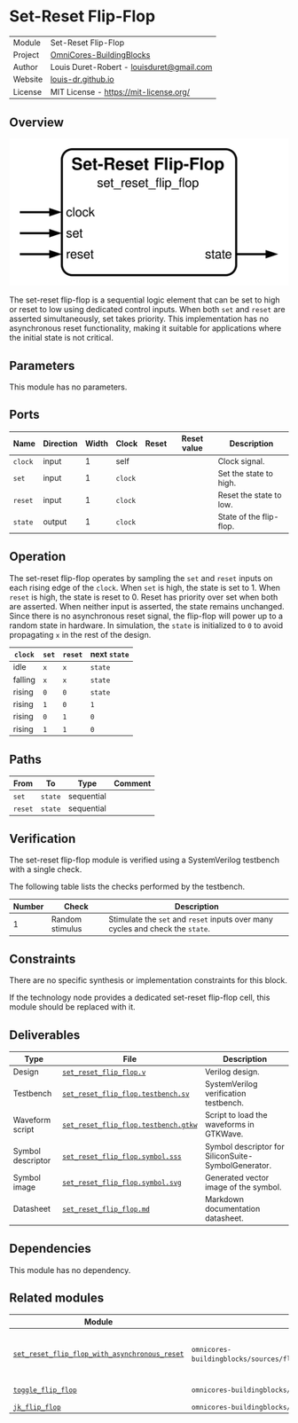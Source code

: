 # Set-Reset Flip-Flop

|         |                                                                                  |
| ------- | -------------------------------------------------------------------------------- |
| Module  | Set-Reset Flip-Flop                                                              |
| Project | [OmniCores-BuildingBlocks](https://github.com/Louis-DR/OmniCores-BuildingBlocks) |
| Author  | Louis Duret-Robert - [louisduret@gmail.com](mailto:louisduret@gmail.com)         |
| Website | [louis-dr.github.io](https://louis-dr.github.io)                                 |
| License | MIT License - https://mit-license.org/                                           |

## Overview

![set_reset_flip_flop](set_reset_flip_flop.symbol.svg)

The set-reset flip-flop is a sequential logic element that can be set to high or reset to low using dedicated control inputs. When both `set` and `reset` are asserted simultaneously, set takes priority. This implementation has no asynchronous reset functionality, making it suitable for applications where the initial state is not critical.

## Parameters

This module has no parameters.

## Ports

| Name    | Direction | Width | Clock   | Reset | Reset value | Description             |
| ------- | --------- | ----- | ------- | ----- | ----------- | ----------------------- |
| `clock` | input     | 1     | self    |       |             | Clock signal.           |
| `set`   | input     | 1     | `clock` |       |             | Set the state to high.  |
| `reset` | input     | 1     | `clock` |       |             | Reset the state to low. |
| `state` | output    | 1     | `clock` |       |             | State of the flip-flop. |

## Operation

The set-reset flip-flop operates by sampling the `set` and `reset` inputs on each rising edge of the `clock`. When `set` is high, the state is set to 1. When `reset` is high, the state is reset to 0. Reset has priority over set when both are asserted. When neither input is asserted, the state remains unchanged. Since there is no asynchronous reset signal, the flip-flop will power up to a random state in hardware. In simulation, the `state` is initialized to `0` to avoid propagating `x` in the rest of the design.

| `clock` | `set` | `reset` | next `state` |
| ------- | ----- | ------- | ------------ |
| idle    | `x`   | `x`     | `state`      |
| falling | `x`   | `x`     | `state`      |
| rising  | `0`   | `0`     | `state`      |
| rising  | `1`   | `0`     | `1`          |
| rising  | `0`   | `1`     | `0`          |
| rising  | `1`   | `1`     | `0`          |

## Paths

| From    | To      | Type       | Comment |
| ------- | ------- | ---------- | ------- |
| `set`   | `state` | sequential |         |
| `reset` | `state` | sequential |         |

## Verification

The set-reset flip-flop module is verified using a SystemVerilog testbench with a single check.

The following table lists the checks performed by the testbench.

| Number | Check           | Description                                                                    |
| ------ | --------------- | ------------------------------------------------------------------------------ |
| 1      | Random stimulus | Stimulate the `set` and `reset` inputs over many cycles and check the `state`. |

## Constraints

There are no specific synthesis or implementation constraints for this block.

If the technology node provides a dedicated set-reset flip-flop cell, this module should be replaced with it.

## Deliverables

| Type              | File                                                                       | Description                                         |
| ----------------- | -------------------------------------------------------------------------- | --------------------------------------------------- |
| Design            | [`set_reset_flip_flop.v`](set_reset_flip_flop.v)                           | Verilog design.                                     |
| Testbench         | [`set_reset_flip_flop.testbench.sv`](set_reset_flip_flop.testbench.sv)     | SystemVerilog verification testbench.               |
| Waveform script   | [`set_reset_flip_flop.testbench.gtkw`](set_reset_flip_flop.testbench.gtkw) | Script to load the waveforms in GTKWave.            |
| Symbol descriptor | [`set_reset_flip_flop.symbol.sss`](set_reset_flip_flop.symbol.sss)         | Symbol descriptor for SiliconSuite-SymbolGenerator. |
| Symbol image      | [`set_reset_flip_flop.symbol.svg`](set_reset_flip_flop.symbol.svg)         | Generated vector image of the symbol.               |
| Datasheet         | [`set_reset_flip_flop.md`](set_reset_flip_flop.md)                         | Markdown documentation datasheet.                   |

## Dependencies

This module has no dependency.

## Related modules

| Module                                                                                                                                         | Path                                                                                     | Comment                                                     |
| ---------------------------------------------------------------------------------------------------------------------------------------------- | ---------------------------------------------------------------------------------------- | ----------------------------------------------------------- |
| [`set_reset_flip_flop_with_asynchronous_reset`](../set_reset_flip_flop_with_asynchronous_reset/set_reset_flip_flop_with_asynchronous_reset.md) | `omnicores-buildingblocks/sources/flip_flop/set_reset_flip_flop_with_asynchronous_reset` | Variant of the set-reset flip-flop with asynchronous reset. |
| [`toggle_flip_flop`](../toggle_flip_flop/toggle_flip_flop.md)                                                                                  | `omnicores-buildingblocks/sources/flip_flop/toggle_flip_flop`                            | Toggle flip-flop.                                           |
| [`jk_flip_flop`](../jk_flip_flop/jk_flip_flop.md)                                                                                              | `omnicores-buildingblocks/sources/flip_flop/jk_flip_flop`                                | JK flip-flop.                                               |